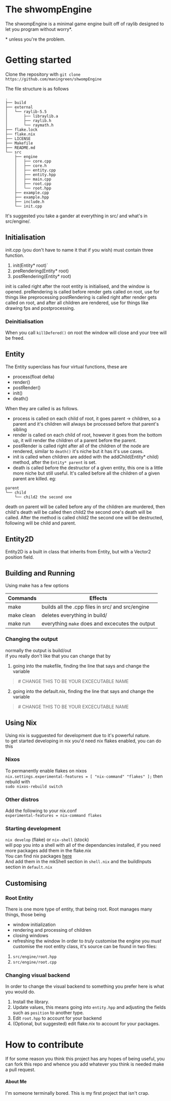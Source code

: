 # The shwompEngine

The shwompEngine is a minimal game engine built off of raylib designed to let you program without worry*.

\* unless you're the problem.

# Getting started

Clone the repository with `git clone https://github.com/maningreen/shwompEngine`

The file structure is as follows
```
.
├── build
├── external
│   └── raylib-5.5
│       ├── libraylib.a
│       ├── raylib.h
│       └── raymath.h
├── flake.lock
├── flake.nix
├── LICENSE
├── Makefile
├── README.md
└── src
    ├── engine
    │   ├── core.cpp
    │   ├── core.h
    │   ├── entity.cpp
    │   ├── entity.hpp
    │   ├── main.cpp
    │   ├── root.cpp
    │   └── root.hpp
    ├── example.cpp
    ├── example.hpp
    ├── include.h
    └── init.cpp
```

It's suggested you take a gander at everything in src/ and what's in src/engine/.<br>

## Initialisation

init.cpp (you don't have to name it that if you wish) must contain three function. 
1. init(Entity* root)`
2. preRendering(Entity* root)
3. postRendering(Entity* root)

init is called right after the root entity is initialised, and the window is opened.
preRendering is called before render gets called on root, use for things like preprocessing
postRendering is called right after render gets called on root, and after all children are rendered, use for things like drawing fps and postprocessing.

### Deinitialisation

When you call `killDefered()` on root the window will close and your tree will be freed.

## Entity

The Entity superclass has four virtual functions, these are
* process(float delta)
* render()
* postRender()
* init()
* death()

When they are called is as follows.

* process is called on each child of root, it goes parent -> children, so a parent and it's children will always be processed before that parent's sibling
* render is called on each child of root, however it goes from the bottom up, it will render the children of a parent before the parent.
* postRender is called right after all of the children of the node are rendered, similar to `death()` it's niche but it has it's use cases. 
* init is called when children are added with the addChild(Entity* child) method, after the `Entity* parent` is set.
* death is called before the destructor of a given entity, this one is a little more niche but still useful. It's called before all the children of a given parent are killed. eg:
```
parent
└── child
    └── child2 the second one
```
death on parent will be called before any of the children are murdered, then child's death will be called then child2 the second one's death will be called. After the method is called child2 the second one will be destructed, following will be child and parent.

## Entity2D

Entity2D is a built in class that inherits from Entity, but with a Vector2 position field.

## Building and Running

Using make has a few options

| Commands | Effects |
|-|-|
| make | builds all the .cpp files in src/ and src/engine |
| make clean | deletes everything in build/ |
| make run | everything `make` does and excecutes the output |

### Changing the output

normally the output is build/out <br>
if you really don't like that you can change that by

1. going into the makefile, finding the line that says and change the variable
>  \# CHANGE THIS TO BE YOUR EXCECUTABLE NAME

2. going into the default.nix, finding the line that says and change the variable
>  \# CHANGE THIS TO BE YOUR EXCECUTABLE NAME


## Using Nix

Using nix is sugguested for development due to it's powerful nature.<br>
to get started developing in nix you'd need nix flakes enabled, you can do this

### Nixos

To permanently enable flakes on nixos <br>
`nix.settings.experimental-features = [ "nix-command" "flakes" ];`
then rebuild with <br>
`sudo nixos-rebuild switch`

### Other distros

Add the following to your nix.conf <br>
`experimental-features = nix-command flakes`

### Starting development

`nix develop` (flake) or `nix-shell` (stock) <br>
will pop you into a shell with all of the dependancies installed, if you need more packages add them in the flake.nix<br>
You can find nix packages [here](https://search.nixos.org/packages)<br>
And add them in the mkShell section in `shell.nix` and the buildInputs section in `default.nix`

## Customising

### Root Entity

There is one more type of entity, that being root. Root manages many things, those being
- window initialization
- rendering and processing of children
- closing windows
- refreshing the window
In order to *truly* customise the engine you *must* customise the root entity class, it's source can be found in two files:
1. `src/engine/root.hpp`
2. `src/engine/root.cpp`

### Changing visual backend

In order to change the visual backend to something you prefer here is what you would do.

1. Install the library.
2. Update values, this means going into `entity.hpp` and adjusting the fields such as `position` to another type.
3. Edit `root.hpp` to account for your backend
4. (Optional, but suggested) edit flake.nix to account for your packages.

# How to contribute

If for some reason you think this project has any hopes of being useful, you can fork this repo and whence you add whatever you think is needed make a pull request.

#### About Me

I'm someone terminally bored. This is my first project that isn't crap.
